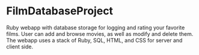 # FilmDatabaseProject

Ruby webapp with database storage for logging and rating your favorite films. User can add and browse movies, as well as modify and delete them. The webapp uses a stack of Ruby, SQL, HTML, and CSS for server and client side.
